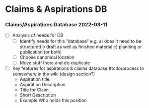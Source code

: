 # Claims & Aspirations DB

### Claims/Aspirations Database 2022-03-11

* [ ] Analysis of needs for DB
  * [ ] Identify needs for this "database" e.g. a) does it need to be structured b draft as well as finished material c) planning or publication (or both) 
  * [ ] Choose canonical location
  * [ ] Move stuff there and de-duplicate
* [ ] Key features for aspirations & claims database #todo/process to somewhere in the wiki (design section?) 
  * Aspiration title
  * Aspiration Description
  * Title for Claim
  * Short Description
  * Example	Who holds this position